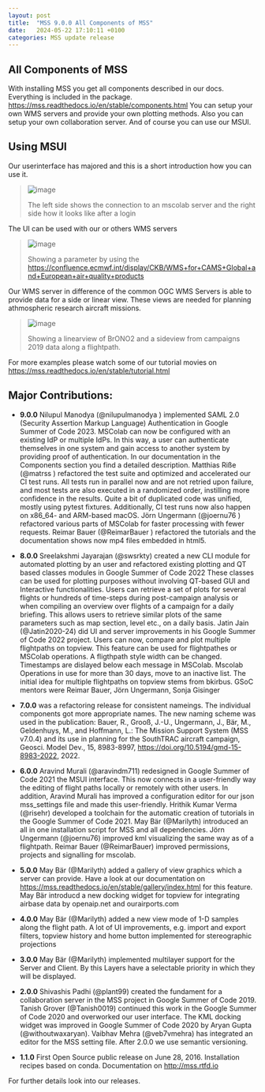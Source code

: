 ```yaml
---
layout: post
title:  "MSS 9.0.0 All Components of MSS"
date:   2024-05-22 17:10:11 +0100
categories: MSS update release
---
```


## All Components of MSS

With installing MSS you get all components described in our docs. Everything is included in the package.
https://mss.readthedocs.io/en/stable/components.html
You can setup your own WMS servers and provide your own plotting methods. Also you can setup your own collaboration server. 
And of course you can use our MSUI.



## Using MSUI
Our userinterface has majored and this is a short introduction how you can use it.

> ![image](/assets/msui-9.0.0_after_login.png)
> 
> The left side shows the connection to an mscolab server and the right side how it looks like after a login

The UI can be used with our or others WMS servers

> ![image](/assets/msui-9.0.0_public_eccharts.png)
> 
> Showing a parameter by using the https://confluence.ecmwf.int/display/CKB/WMS+for+CAMS+Global+and+European+air+quality+products

Our WMS server in difference of the common OGC WMS Servers is able to provide data for a side or linear view.
These views are needed for planning athmospheric research aircraft missions.


> ![image](/assets/msui-9.0.0_linear_sideview.png)
>
> Showing a linearview of BrONO2 and a sideview from campaigns 2019 data along a flightpath. 

For more examples please watch some of our tutorial movies on https://mss.readthedocs.io/en/stable/tutorial.html


## Major Contributions: 

* **9.0.0** Nilupul Manodya (@nilupulmanodya ) implemented SAML 2.0 (Security Assertion Markup Language) 
Authentication in Google Summer of Code 2023. MSColab can now be configured with an existing IdP or multiple IdPs.
In this way, a user can authenticate themselves in one system and gain access to another system
by providing proof of authentication. In our documentation in the Components section you find a detailed description.
Matthias Riße (@matrss ) refactored the test suite and optimized and accelerated our CI test runs.
All tests run in parallel now and are not retried upon failure, and most tests are also executed in a randomized order, instilling more confidence in the results.
Quite a bit of duplicated code was unified, mostly using pytest fixtures.
Additionally, CI test runs now also happen on x86_64- and ARM-based macOS.
Jörn Ungermann (@joernu76 ) refactored various parts of MSColab for faster processing with fewer requests.
Reimar Bauer (@ReimarBauer ) refactored the tutorials and the documentation shows now mp4 files embedded in html5.

* **8.0.0** Sreelakshmi Jayarajan (@swsrkty) created a new CLI module for automated plotting by an user
and refactored existing plotting and QT based classes modules in Google Summer of Code 2022
These classes can be used for plotting purposes without
involving QT-based GUI and Interactive functionalities.
Users can retrieve a set of plots for several flights or hundreds of time-steps
during post-campaign analysis or when compiling an overview over flights of a campaign
for a daily briefing.
This allows users to retrieve similar plots of the same parameters
such as map section, level etc., on a daily basis. 
Jatin Jain (@Jatin2020-24) did UI and server improvements in his Google Summer of Code 2022 project.
Users can now, compare and plot multiple flightpaths on topview.
This feature can be used for flightpathes or MSColab operations. A fligthpath style width can be changed.
Timestamps are dislayed below each message in MSColab. Mscolab Operations in use for more than 30 days, move to an inactive list.
The initial idea for multiple flightpaths on topview stems from bkirbus.
GSoC mentors were Reimar Bauer, Jörn Ungermann, Sonja Gisinger

* **7.0.0** was a refactoring release for consistent nameings. The individual components got more appropriate names.
The new naming scheme was used in the publication:
Bauer, R., Grooß, J.-U., Ungermann, J., Bär, M., Geldenhuys, M., and Hoffmann, L.: The Mission Support System (MSS v7.0.4) and its use in planning for the SouthTRAC aircraft campaign, Geosci. Model Dev., 15, 8983-8997, https://doi.org/10.5194/gmd-15-8983-2022, 2022.

* **6.0.0** Aravind Murali (@aravindm711) redesigned in Google Summer of Code 2021 the MSUI interface.
This now connects in a user-friendly way the editing of flight paths locally
or remotely with other users. In addition, Aravind Murali has improved a configuration editor for our json mss_settings file
and made this user-friendly. 
Hrithik Kumar Verma (@risehr) developed a toolchain for the automatic creation of tutorials
in the Google Summer of Code 2021. May Bär (@Marilyth) introduced an all in one installation script for MSS and all dependencies.
Jörn Ungermann (@joernu76) improved kml visualizing the same way as of a flightpath. Reimar Bauer (@ReimarBauer) improved permissions, projects and signalling for mscolab.

* **5.0.0** May Bär (@Marilyth) added a gallery of view graphics which a server can provide. Have a look at
our documentation on https://mss.readthedocs.io/en/stable/gallery/index.html for this feature. 
May Bär introducd a new docking widget for topview for integrating airbase data by openaip.net and ourairports.com

* **4.0.0** May Bär (@Marilyth) added a new view mode of 1-D samples along the flight path.
A lot of UI improvements, e.g. import and export filters, topview history and home button implemented
for stereographic projections

* **3.0.0** May Bär (@Marilyth) implemented multilayer support for the Server and Client. By this
Layers have a selectable priority in which they will be displayed.

* **2.0.0** Shivashis Padhi (@plant99) created the fundament for a collaboration server in the MSS project in Google Summer of Code 2019.
Tanish Grover (@Tanish0019) continued this work in the Google Summer of Code 2020 and overworked our user interface. 
The KML docking widget was improved in Google Summer of Code 2020 by Aryan Gupta (@withoutwaxaryan).
Vaibhav Mehra (@veb7vmehra) has integrated an editor for the MSS setting file. 
After 2.0.0 we use semantic versioning.

* **1.1.0** First Open Source public release on June 28, 2016. Installation recipes based on conda. Documentation on http://mss.rtfd.io

For further details look into our releases.